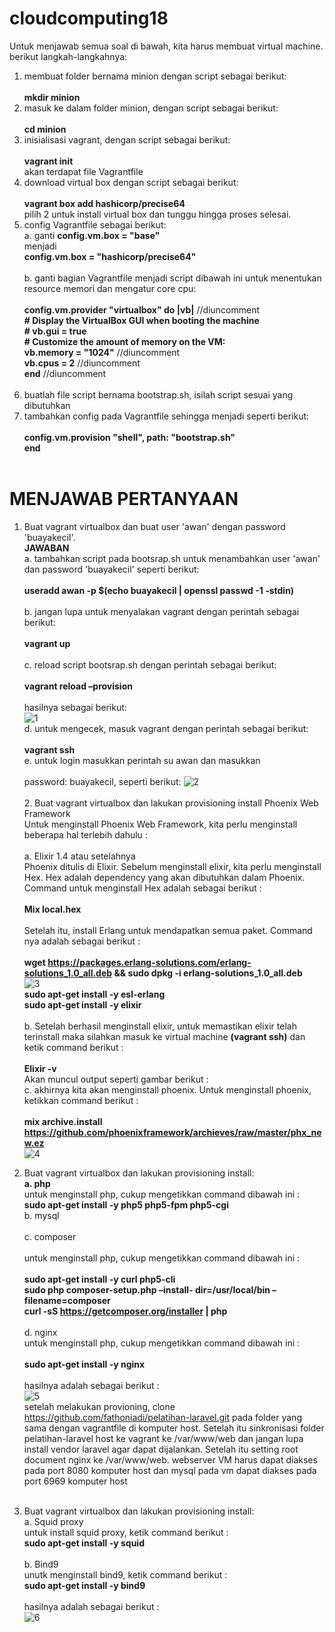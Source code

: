 # cloudcomputing18

Untuk menjawab semua soal di bawah, kita harus membuat virtual machine. berikut langkah-langkahnya:
1. membuat folder bernama minion dengan script sebagai berikut:<br><br>
    <b>mkdir minion</b>
2. masuk ke dalam folder minion, dengan script sebagai berikut:<br><br>
    <b>cd minion</b>
3. inisialisasi vagrant, dengan script sebagai berikut:<br><br>
    <b>vagrant init</b>
   <br>akan terdapat file Vagrantfile
4. download virtual box dengan script sebagai berikut:<br><br>
    <b>vagrant box add hashicorp/precise64</b>
   <br>pilih 2 untuk install virtual box dan tunggu hingga proses selesai.
5. config Vagrantfile sebagai berikut:<br>
    a. ganti
        <b>config.vm.box = "base"</b><br>
       menjadi<br>
        <b>config.vm.box = "hashicorp/precise64"</b><br><br>
    b. ganti bagian Vagrantfile menjadi script dibawah ini untuk menentukan resource memori dan mengatur core cpu:<br><br>
          <b>config.vm.provider "virtualbox" do |vb|</b> //diuncomment<br>
        <b># Display the VirtualBox GUI when booting the machine</b><br>
        <b># vb.gui = true</b><br>
        <b># Customize the amount of memory on the VM:</b><br>
 	        <b>vb.memory = "1024"</b>   //diuncomment<br>
 	        <b>vb.cpus = 2</b>  //diuncomment<br>
          <b>end</b> //diuncomment<br><br>
 6. buatlah file script bernama bootstrap.sh, isilah script sesuai yang dibutuhkan<br>
 7. tambahkan config pada Vagrantfile sehingga menjadi seperti berikut:<br><br>
      <b>config.vm.provision "shell", path: "bootstrap.sh"</b><br>
      <b>end</b>
      <br>
      <br>
      
# MENJAWAB PERTANYAAN<br>
1. Buat vagrant virtualbox dan buat user 'awan' dengan password 'buayakecil'.<br>
<b>JAWABAN</b><br>
	a. tambahkan script pada bootsrap.sh untuk menambahkan user 'awan' dan password 'buayakecil' seperti berikut:<br><br>
    		<b>useradd awan -p $(echo buayakecil | openssl passwd -1 -stdin)</b><br><br>
	b. jangan lupa untuk menyalakan vagrant dengan perintah sebagai berikut:<br><br>
		<b>vagrant up</b><br><br>
	c. reload script bootsrap.sh dengan perintah sebagai berikut:<br><br>
		<b>vagrant reload –provision</b><br><br>
	hasilnya sebagai berikut:<br>
	![1](/TUGAS1/images/1c.jpg) <br>
	d. untuk mengecek, masuk vagrant dengan perintah sebagai berikut:<br><br>
		<b>vagrant ssh</b><br>
	e. untuk login masukkan perintah su awan dan masukkan <br>
	<br>password: buayakecil, seperti berikut:
 	![2](/TUGAS1/images/1e.jpg) <br>
<br>2. Buat vagrant virtualbox dan lakukan provisioning install Phoenix Web Framework <br>
	Untuk menginstall Phoenix Web Framework, kita perlu menginstall beberapa hal terlebih dahulu :<br><br>
	a. Elixir 1.4 atau setelahnya<br>
	Phoenix ditulis di Elixir. Sebelum menginstall elixir, kita perlu menginstall Hex. Hex adalah dependency yang akan 		dibutuhkan dalam Phoenix.<br>
	Command untuk menginstall Hex adalah sebagai berikut :<br><br>
		<b>Mix local.hex</b><br><br>
	Setelah itu, install Erlang untuk mendapatkan semua paket. Command nya adalah sebagai berikut :<br><br>
	<b>wget https://packages.erlang-solutions.com/erlang-solutions_1.0_all.deb && sudo dpkg -i erlang-solutions_1.0_all.deb</b><br>
	![3](/TUGAS1/image/2b.jpg) <br>
	<b>sudo apt-get install -y esl-erlang</b><br>
	<b>sudo apt-get install -y elixir</b><br><br>
	b. Setelah berhasil menginstall elixir, untuk memastikan elixir telah terinstall maka silahkan masuk ke virtual machine <b>(vagrant ssh)</b> dan ketik command berikut :<br><br>
		<b>Elixir -v</b><br>
	Akan muncul output seperti gambar berikut :<br>
 	c. akhirnya kita akan menginstall phoenix. Untuk menginstall phoenix, ketikkan command berikut :<br><br>
		<b>mix archive.install https://github.com/phoenixframework/archieves/raw/master/phx_new.ez</b><br>
 	![4](/TUGAS1/images/2c.JPG) <br>
3. Buat vagrant virtualbox dan lakukan provisioning install:<br>
<b>  a. php</b><br>
untuk menginstall php, cukup mengetikkan command dibawah ini :<br>
	<b>sudo apt-get install -y php5 php5-fpm php5-cgi</b><br>
  b. mysql<br><br>
  c. composer <br><br>
untuk menginstall php, cukup mengetikkan command dibawah ini :<br><br>
	<b>sudo apt-get install -y curl php5-cli<br>
	sudo php composer-setup.php –install- dir=/usr/local/bin –filename=composer<br>
	curl -sS https://getcomposer.org/installer | php</b><br><br>
  d. nginx<br>
untuk menginstall php, cukup mengetikkan command dibawah ini :<br><br>
	<b>sudo apt-get install -y nginx</b><br><br>
	hasilnya adalah sebagai berikut :<br>
	![5](/TUGAS1/images/3d.jpg)<br>
setelah melakukan provioning, clone https://github.com/fathoniadi/pelatihan-laravel.git pada folder yang sama dengan vagrantfile di   komputer host. Setelah itu sinkronisasi folder pelatihan-laravel host ke vagrant ke /var/www/web dan jangan lupa install vendor laravel agar dapat dijalankan. Setelah itu setting root document nginx ke /var/www/web. webserver VM harus dapat diakses pada port 8080 komputer host dan mysql pada vm dapat diakses pada port 6969 komputer host<br><br>

4. Buat vagrant virtualbox dan lakukan provisioning install:<br>
  a. Squid proxy<br>
	untuk install squid proxy, ketik command berikut :<br>
	<b>sudo apt-get install -y squid</b><br><br>
  b. Bind9<br>
	unutk menginstall bind9, ketik command berikut :<br>
	<b>sudo apt-get install -y bind9</b><br><br>
	hasilnya adalah sebagai berikut :<br>
 	![6](/TUGAS1/image/4a.jpg)
